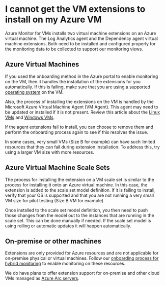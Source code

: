 <properties
     pageTitle="I canâ€™t get the VM extensions to install on my Azure VM"
    description="I canâ€™t get the VM extensions to install on my Azure VM"
    infoBubbleText="Here are some things to help with installing the extensions"
    service="microsoft.insights"
    authors="rashmian"
    ms.author="rashmia"
    selfHelpType="generic"
    articleId="insights-for-vm-senddata-onprem"
    productPesIds="17081"
    supportTopicIds="32738506"
    cloudEnvironments="public, blackForest, fairfax, mooncake"
    ownershipId="AzureMonitoring_Essentials"
 />

 

# I cannot get the VM extensions to install on my Azure VM

Azure Monitor for VMs installs two virtual machine extensions on an Azure virtual machine.  The Log Analytics agent and the Dependency agent virtual machine extensions.  Both need to be installed and configured properly for the monitoring data to be collected to support our monitoring views. 

## **Azure Virtual Machines**

If you used the onboarding method in the Azure portal to enable monitoring on the VM, then it handles the installation of the extensions for you automatically.  If this is failing, make sure that you are [using a supported operating system](https://docs.microsoft.com/azure/azure-monitor/insights/vminsights-enable-overview#supported-operating-systems) on the VM.   

Also, the process of installing the extensions on the VM is handled by the Microsoft Azure Virtual Machine Agent (VM Agent).  This agent may need to be updated or installed if it is not present.  Review this article about the [Linux VMs](https://docs.microsoft.com/azure/virtual-machines/extensions/agent-linux) and [Windows VMs](https://docs.microsoft.com/azure/virtual-machines/extensions/agent-windows). 

If the agent extensions fail to install, you can choose to remove them and perform the onboarding process again to see if this resolves the issue. 

In some cases, very small VMs (Size B for example) can have such limited resources that they can fail during extension installation. To address this, try using a larger VM size with more resources. 
 
## **Azure Virtual Machine Scale Sets**

The process for installing the extension on a VM scale set is similar to the process for installing it onto an Azure virtual machine. In this case, the extension is added to the scale set model definition.  If it is failing to install, verify that your OS is supported and that you are not running a very small VM size for pilot testing (Size B VM for example). 

Once installed to the scale set model definition, you then need to push those changes from the model out to the instances that are running in the scale set.  This can be done manually if needed.  If the scale set model is using rolling or automatic updates it will happen automatically. 

## **On-premise or other machines**

Extensions are only provided for Azure resources and are not applicable for on-premise physical or virtual machines.  Follow our [onboarding process for hybrid monitoring](https://docs.microsoft.com/azure/azure-monitor/insights/vminsights-enable-hybrid-cloud) to enable monitoring on these resources. 

We do have plans to offer extension support for on-premise and other cloud VMs managed as [Azure Arc servers](https://azure.microsoft.com/services/azure-arc/).
 

